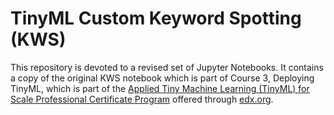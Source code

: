# TinyML Custom Keyword Spotting (KWS)

This repository is devoted to a revised set of Jupyter Notebooks.  It contains a copy of the original KWS notebook which is part of Course 3, Deploying TinyML, which is part of the <a href="https://www.edx.org/professional-certificate/harvardx-applied-tiny-machine-learning-tinyml-for-scale">Applied Tiny Machine Learning (TinyML) for Scale Professional Certificate Program</a> offered through <a href="[url](https://www.edx.org)">edx.org</a>.

